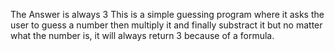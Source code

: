 The Answer is always 3
This is a simple guessing program where it asks the user to guess a number then multiply it and finally substract it but no matter what the number is, it will always return 3 because of a formula.
